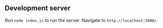 ## Development server

Run `node index.js` to run the server. Navigate to `http://localhost:5000/`.
